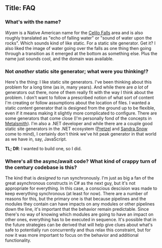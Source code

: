 Title: FAQ
---
### <a name="name"></a>**What's with the name?**
  
*Wyam* is a Native American name for the [Celilo Falls](https://en.wikipedia.org/wiki/Celilo_Falls) area and is also roughly translated as "echo of falling water" or "sound of water upon the rocks". Which sounds kind of like static. For a static site generator. Get it? I also liked the image of water going over the falls as one thing then going through a transition as it emerged at the bottom as something else. Plus the name just sounds cool, and the domain was available.
  
### **Not *another* static site generator; what were you thinking!?**
  
Here's the thing: I like static site generators. I've been thinking about this problem for a long time (as in, many years). And while there are *a lot* of generators out there, none of them really fit with the way I think about the problem. I don't want to follow a prescribed notion of what sort of content I'm creating or follow assumptions about the location of files. I wanted a static *content* generator that is designed from the ground up to be flexible, even if it means making it slightly more complicated to configure. There are some generators that come close (I'm personally fond of the concepts in [Metalsmith](http://www.metalsmith.io/)). I'm also a .NET developer and while there are a couple good static site generators in the .NET ecosystem ([Pretzel](https://github.com/Code52/pretzel) and [Sandra.Snow](https://github.com/Sandra/Sandra.Snow) come to mind), I certainly don't think we've hit peak generator in that world as we have in, say, JavaScript.

**TL; DR**: I wanted to build one, so I did.

### **Where's all the async/await code? What kind of crappy turn of the century codebase is this?**

The kind that is *designed* to run synchronously. I'm just as big a fan of the great asynchronous constructs in C# as the next guy, but it's not appropriate for everything. In this case, a conscious descision was made to keep everything synchronous (at least for now). There are a number of reasons for this, but the primary one is that because pipelines and the modules they contain can have impacts on any modules or other pipelines down the line, it's important that the behavior remain predictable. Since there's no way of knowing which modules are going to have an impact on other ones, everything has to be executed in sequence. It's possible that in the future strategies can be derived that will help give clues about what's safe to potentially run concurrently and thus relax this constraint, but for now it was more important to focus on the behavior and additional functionality.
 